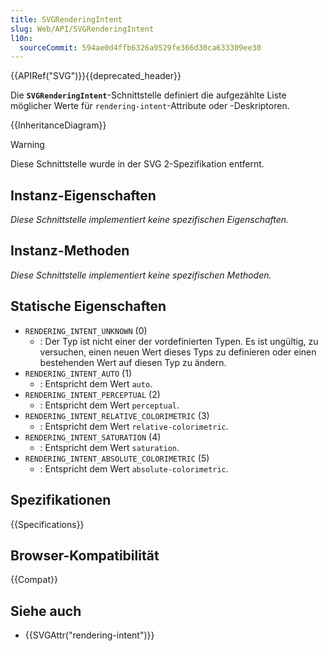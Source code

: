 ```yaml
---
title: SVGRenderingIntent
slug: Web/API/SVGRenderingIntent
l10n:
  sourceCommit: 594ae0d4ffb6326a9529fe366d30ca633309ee30
---
```


{{APIRef("SVG")}}{{deprecated_header}}

Die **`SVGRenderingIntent`**-Schnittstelle definiert die aufgezählte Liste möglicher Werte für `rendering-intent`-Attribute oder -Deskriptoren.

{{InheritanceDiagram}}

> [!WARNING]
> Diese Schnittstelle wurde in der SVG 2-Spezifikation entfernt.

## Instanz-Eigenschaften

_Diese Schnittstelle implementiert keine spezifischen Eigenschaften._

## Instanz-Methoden

_Diese Schnittstelle implementiert keine spezifischen Methoden._

## Statische Eigenschaften

- `RENDERING_INTENT_UNKNOWN` (0)
  - : Der Typ ist nicht einer der vordefinierten Typen. Es ist ungültig, zu versuchen, einen neuen Wert dieses Typs zu definieren oder einen bestehenden Wert auf diesen Typ zu ändern.
- `RENDERING_INTENT_AUTO` (1)
  - : Entspricht dem Wert `auto`.
- `RENDERING_INTENT_PERCEPTUAL` (2)
  - : Entspricht dem Wert `perceptual`.
- `RENDERING_INTENT_RELATIVE_COLORIMETRIC` (3)
  - : Entspricht dem Wert `relative-colorimetric`.
- `RENDERING_INTENT_SATURATION` (4)
  - : Entspricht dem Wert `saturation`.
- `RENDERING_INTENT_ABSOLUTE_COLORIMETRIC` (5)
  - : Entspricht dem Wert `absolute-colorimetric`.

## Spezifikationen

{{Specifications}}

## Browser-Kompatibilität

{{Compat}}

## Siehe auch

- {{SVGAttr("rendering-intent")}}

